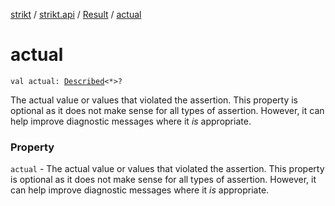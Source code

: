[strikt](../../index.md) / [strikt.api](../index.md) / [Result](index.md) / [actual](./actual.md)

# actual

`val actual: `[`Described`](../../strikt.internal/-described/index.md)`<*>?`

The actual value or values that violated the assertion.
This property is optional as it does not make sense for all types of
assertion.
However, it can help improve diagnostic messages where it *is* appropriate.

### Property

`actual` - The actual value or values that violated the assertion.
This property is optional as it does not make sense for all types of
assertion.
However, it can help improve diagnostic messages where it *is* appropriate.